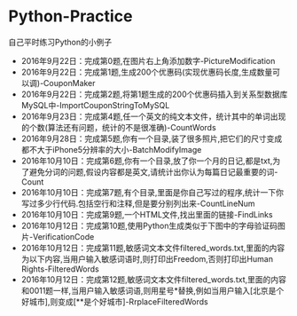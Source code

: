 # Python-Practice
自己平时练习Python的小例子
* 2016年9月22日：完成第0题,在图片右上角添加数字-PictureModification
* 2016年9月22日：完成第1题,生成200个优惠码(实现优惠码长度,生成数量可以调)-CouponMaker
* 2016年9月22日：完成第2题,将第1题生成的200个优惠码插入到关系型数据库MySQL中-ImportCouponStringToMySQL
* 2016年9月23日：完成第4题,任一个英文的纯文本文件，统计其中的单词出现的个数(算法还有问题，统计的不是很准确)-CountWords
* 2016年9月28日：完成第5题,你有一个目录,装了很多照片,把它们的尺寸变成都不大于iPhone5分辨率的大小-BatchModifyImage
* 2016年10月10日：完成第6题,你有一个目录,放了你一个月的日记,都是txt,为了避免分词的问题,假设内容都是英文,请统计出你认为每篇日记最重要的词-Count
* 2016年10月10日：完成第7题,有个目录,里面是你自己写过的程序,统计一下你写过多少行代码.包括空行和注释,但是要分别列出来-CountLineNum
* 2016年10月10日：完成第9题,一个HTML文件,找出里面的链接-FindLinks
* 2016年10月12日：完成第10题,使用Python生成类似于下图中的字母验证码图片-VerificationCode
* 2016年10月12日：完成第11题,敏感词文本文件filtered_words.txt,里面的内容为以下内容,当用户输入敏感词语时,则打印出Freedom,否则打印出Human Rights-FilteredWords
* 2016年10月12日：完成第12题,敏感词文本文件filtered_words.txt,里面的内容和0011题一样,当用户输入敏感词语,则用星号*替换,例如当用户输入[北京是个好城市],则变成[**是个好城市]-RrplaceFilteredWords